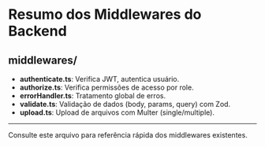 # Resumo dos Middlewares do Backend

## middlewares/
- **authenticate.ts**: Verifica JWT, autentica usuário.
- **authorize.ts**: Verifica permissões de acesso por role.
- **errorHandler.ts**: Tratamento global de erros.
- **validate.ts**: Validação de dados (body, params, query) com Zod.
- **upload.ts**: Upload de arquivos com Multer (single/multiple).

---
Consulte este arquivo para referência rápida dos middlewares existentes.
